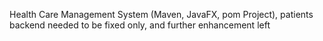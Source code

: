 Health Care Management System (Maven, JavaFX, pom Project), patients backend needed to be fixed only, and further enhancement left
